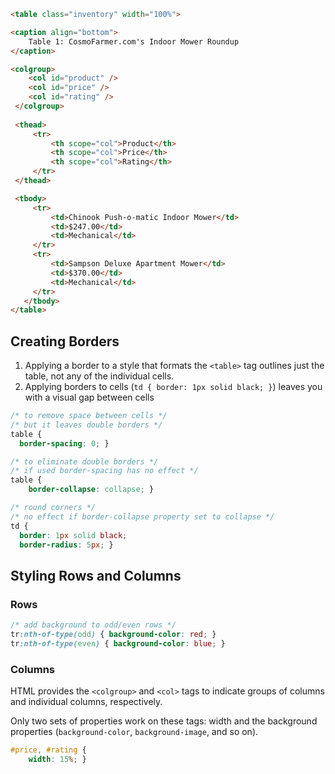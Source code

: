 ```html
<table class="inventory" width="100%">

<caption align="bottom">
    Table 1: CosmoFarmer.com's Indoor Mower Roundup
</caption>

<colgroup>
    <col id="product" />
    <col id="price" />
    <col id="rating" />
 </colgroup>
 
 <thead>
     <tr>
         <th scope="col">Product</th>
         <th scope="col">Price</th>
         <th scope="col">Rating</th>
     </tr>
 </thead>

 <tbody>
     <tr>
         <td>Chinook Push-o-matic Indoor Mower</td>
         <td>$247.00</td>
         <td>Mechanical</td>
     </tr>
     <tr>
         <td>Sampson Deluxe Apartment Mower</td>
         <td>$370.00</td>
         <td>Mechanical</td>
     </tr>
   </tbody>
</table>
```

## Creating Borders

1. Applying a border to a style that formats the `<table>` tag outlines just the table, not any of the individual cells.
2. Applying borders to cells (`td { border: 1px solid black; }`) leaves you with a visual gap between cells

```css
/* to remove space between cells */
/* but it leaves double borders */
table {
  border-spacing: 0; }

/* to eliminate double borders */
/* if used border-spacing has no effect */
table { 
	border-collapse: collapse; }

/* round corners */
/* no effect if border-collapse property set to collapse */
td {
  border: 1px solid black;
  border-radius: 5px; }
```


## Styling Rows and Columns

### Rows

```css
/* add background to odd/even rows */
tr:nth-of-type(odd) { background-color: red; }
tr:nth-of-type(even) { background-color: blue; }
```

### Columns

HTML provides the `<colgroup>` and `<col>` tags to indicate groups of columns and individual columns, respectively.

Only two sets of properties work on these tags: width and the background properties (`background-color`, `background-image`, and so on).

```css
#price, #rating {
    width: 15%; }
```
